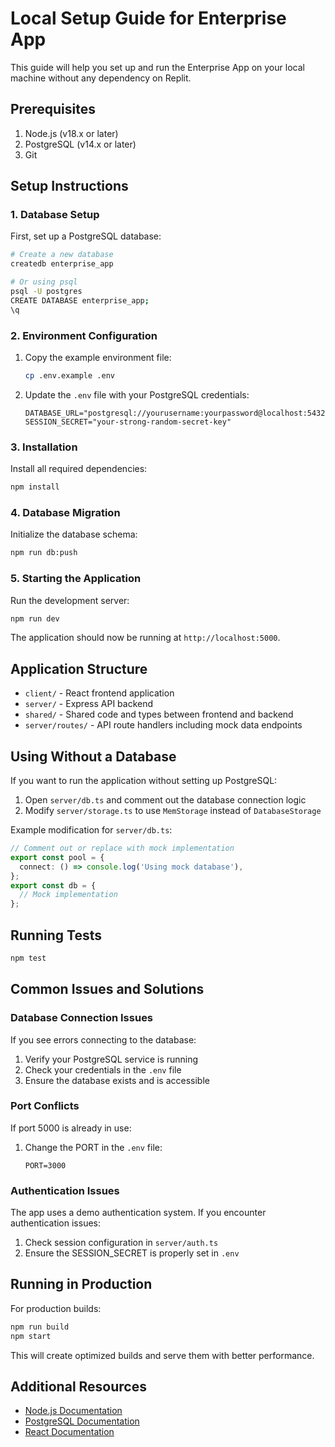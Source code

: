 # Local Setup Guide for Enterprise App

This guide will help you set up and run the Enterprise App on your local machine without any dependency on Replit.

## Prerequisites

1. Node.js (v18.x or later)
2. PostgreSQL (v14.x or later)
3. Git

## Setup Instructions

### 1. Database Setup

First, set up a PostgreSQL database:

```bash
# Create a new database
createdb enterprise_app

# Or using psql
psql -U postgres
CREATE DATABASE enterprise_app;
\q
```

### 2. Environment Configuration

1. Copy the example environment file:
   ```bash
   cp .env.example .env
   ```

2. Update the `.env` file with your PostgreSQL credentials:
   ```
   DATABASE_URL="postgresql://yourusername:yourpassword@localhost:5432/enterprise_app"
   SESSION_SECRET="your-strong-random-secret-key"
   ```

### 3. Installation

Install all required dependencies:

```bash
npm install
```

### 4. Database Migration

Initialize the database schema:

```bash
npm run db:push
```

### 5. Starting the Application

Run the development server:

```bash
npm run dev
```

The application should now be running at `http://localhost:5000`.

## Application Structure

- `client/` - React frontend application
- `server/` - Express API backend
- `shared/` - Shared code and types between frontend and backend
- `server/routes/` - API route handlers including mock data endpoints

## Using Without a Database

If you want to run the application without setting up PostgreSQL:

1. Open `server/db.ts` and comment out the database connection logic
2. Modify `server/storage.ts` to use `MemStorage` instead of `DatabaseStorage`

Example modification for `server/db.ts`:

```typescript
// Comment out or replace with mock implementation
export const pool = {
  connect: () => console.log('Using mock database'),
};
export const db = {
  // Mock implementation
};
```

## Running Tests

```bash
npm test
```

## Common Issues and Solutions

### Database Connection Issues

If you see errors connecting to the database:

1. Verify your PostgreSQL service is running
2. Check your credentials in the `.env` file
3. Ensure the database exists and is accessible

### Port Conflicts

If port 5000 is already in use:

1. Change the PORT in the `.env` file:
   ```
   PORT=3000
   ```

### Authentication Issues

The app uses a demo authentication system. If you encounter authentication issues:

1. Check session configuration in `server/auth.ts`
2. Ensure the SESSION_SECRET is properly set in `.env`

## Running in Production

For production builds:

```bash
npm run build
npm start
```

This will create optimized builds and serve them with better performance.

## Additional Resources

- [Node.js Documentation](https://nodejs.org/docs/)
- [PostgreSQL Documentation](https://www.postgresql.org/docs/)
- [React Documentation](https://react.dev/)